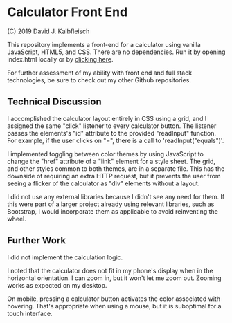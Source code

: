 # Calculator Front End

(C) 2019 David J. Kalbfleisch

This repository implements a front-end for a calculator using vanilla JavaScript, HTML5,
and CSS.  There are no dependencies.  Run it by opening index.html locally or by
[clicking here](http://www.purdone.com/dave/calculator/).

For further assessment of my ability with front end and full stack technologies, be sure
to check out my other Github repositories.

## Technical Discussion

I accomplished the calculator layout entirely in CSS using a grid, and I assigned the same
"click" listener to every calculator button.  The listener passes the elements's "id"
attribute to the provided "readInput" function.  For example, if the user clicks on "=",
there is a call to 'readInput("equals")'.

I implemented toggling between color themes by using JavaScript to change the "href"
attribute of a "link" element for a style sheet.  The grid, and other styles common to
both themes, are in a separate file.  This has the downside of requiring an extra HTTP
request, but it prevents the user from seeing a flicker of the calculator as "div"
elements without a layout.

I did not use any external libraries because I didn't see any need for them.  If this
were part of a larger project already using relevant libraries, such as Bootstrap, I
would incorporate them as applicable to avoid reinventing the wheel.

## Further Work

I did not implement the calculation logic.

I noted that the calculator does not fit in my phone's display when in the horizontal
orientation.  I can zoom in, but it won't let me zoom out.  Zooming works as expected
on my desktop.

On mobile, pressing a calculator button activates the color associated with hovering.
That's appropriate when using a mouse, but it is suboptimal for a touch interface.

